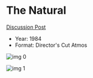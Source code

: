 # The Natural

[Discussion Post](https://www.avsforum.com/threads/bass-eq-for-filtered-movies.2995212/post-58155100)

* Year: 1984
* Format: Director's Cut Atmos

![img 0](https://i.imgur.com/4x8Zu8O.jpg)

![img 1](https://i.imgur.com/JP9gh4A.png)

